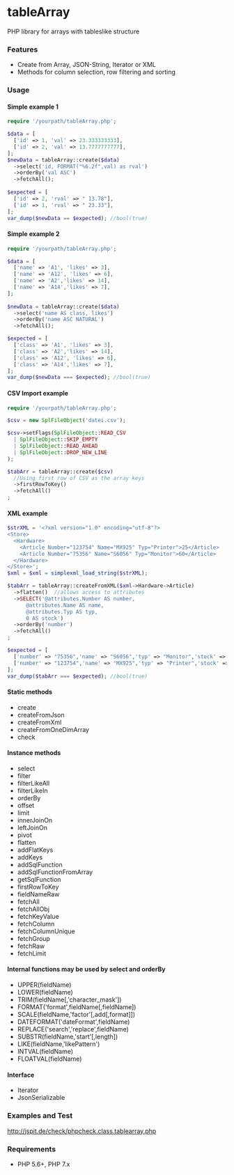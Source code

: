 # tableArray 

PHP library for arrays with tableslike structure

### Features

- Create from Array, JSON-String, Iterator or XML
- Methods for column selection, row filtering and sorting

### Usage

#### Simple example 1

```php
require '/yourpath/tableArray.php';

$data = [ 
  ['id' => 1, 'val' => 23.333333333], 
  ['id' => 2, 'val' => 13.7777777777], 
]; 
$newData = tableArray::create($data) 
  ->select('id, FORMAT("%6.2f",val) as rval') 
  ->orderBy('val ASC')
  ->fetchAll(); 
  
$expected = [ 
  ['id' => 2, 'rval' => " 13.78"],
  ['id' => 1, 'rval' => " 23.33"],  
]; 
var_dump($newData == $expected); //bool(true)
```

#### Simple example 2

```php
require '/yourpath/tableArray.php';

$data = [ 
  ['name' => 'A1', 'likes' => 3], 
  ['name' => 'A12', 'likes' => 6], 
  ['name' => 'A2','likes' => 14], 
  ['name' => 'A14','likes' => 7], 
];
 
$newData = tableArray::create($data)
  ->select('name AS class, likes') 
  ->orderBy('name ASC NATURAL') 
  ->fetchAll();

$expected = [ 
  ['class' => 'A1', 'likes' => 3], 
  ['class' => 'A2','likes' => 14], 
  ['class' => 'A12', 'likes' => 6], 
  ['class' => 'A14','likes' => 7], 
];
var_dump($newData === $expected); //bool(true)
```

#### CSV Import example 

```php
require '/yourpath/tableArray.php';

$csv = new SplFileObject('datei.csv');

$csv->setFlags(SplFileObject::READ_CSV 
  | SplFileObject::SKIP_EMPTY 
  | SplFileObject::READ_AHEAD 
  | SplFileObject::DROP_NEW_LINE
);

$tabArr = tableArray::create($csv)
  //Using first row of CSV as the array keys
  ->firstRowToKey()  
  ->fetchAll()
;
```

#### XML example
 
```php
$strXML = '<?xml version="1.0" encoding="utf-8"?>
<Store>
  <Hardware>
    <Article Number="123754" Name="MX925" Typ="Printer">25</Article>
    <Article Number="75356" Name="S6056" Typ="Monitor">60</Article>
  </Hardware>
</Store>';
$xml = $xml = simplexml_load_string($strXML);

$tabArr = tableArray::createFromXML($xml->Hardware->Article)
  ->flatten()  //allows access to attributes
  ->SELECT('@attributes.Number AS number,
      @attributes.Name AS name,
      @attributes.Typ AS typ,
      0 AS stock')
  ->orderBy('number')
  ->fetchAll()
;

$expected = [
  ['number' => "75356",'name' => "S6056",'typ' => "Monitor",'stock' => "60"],
  ['number' => "123754",'name' => "MX925",'typ' => "Printer",'stock' => "25"]
];
var_dump($tabArr === $expected); //bool(true)
```

#### Static methods
  * create
  * createFromJson
  * createFromXml
  * createFromOneDimArray
  * check
  
#### Instance methods
  * select
  * filter
  * filterLikeAll
  * filterLikeIn
  * orderBy
  * offset
  * limit
  * innerJoinOn
  * leftJoinOn
  * pivot
  * flatten
  * addFlatKeys
  * addKeys
  * addSqlFunction
  * addSqlFunctionFromArray
  * getSqlFunction
  * firstRowToKey
  * fieldNameRaw
  * fetchAll
  * fetchAllObj
  * fetchKeyValue
  * fetchColumn
  * fetchColumnUnique
  * fetchGroup
  * fetchRaw
  * fetchLimit
  
#### Internal functions may be used by select and orderBy
  * UPPER(fieldName)
  * LOWER(fieldName)
  * TRIM(fieldName[,'character_mask'])
  * FORMAT('format',fieldName[,fieldName])
  * SCALE(fieldName,'factor'[,add[,format]])
  * DATEFORMAT('dateFormat',fieldName)
  * REPLACE('search','replace',fieldName)
  * SUBSTR(fieldName,'start'[,length])
  * LIKE(fieldName,'likePattern')
  * INTVAL(fieldName)
  * FLOATVAL(fieldName)
  
#### Interface
  * Iterator 
  * JsonSerializable
  
### Examples and Test

http://jspit.de/check/phpcheck.class.tablearray.php

### Requirements

- PHP 5.6+, PHP 7.x
